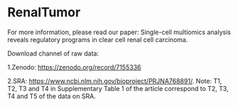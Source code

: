 # RenalTumor
For more information, please read our paper: Single-cell multiomics analysis reveals regulatory programs in clear cell renal cell carcinoma.

Download channel of raw data:

1.Zenodo: https://zenodo.org/record/7155336

2.SRA: https://www.ncbi.nlm.nih.gov/bioproject/PRJNA768891/. Note: T1, T2, T3 and T4 in Supplementary Table 1 of the article correspond to T2, T3, T4 and T5 of the data on SRA.
